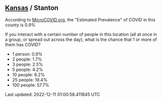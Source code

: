 
## [Kansas](/united-states/kansas) / Stanton

According to [MicroCOVID.org](http://microcovid.org),
the "Estimated Prevalence" of COVID in this county is 0.9%

If you interact with a certain number of people in this location
(all at once in a group, or spread out across the day), what is the chance that
1 or more of them has COVID?

- 1 person: 0.9%
- 2 people: 1.7%
- 3 people: 2.5%
- 5 people: 4.2%
- 10 people: 8.2%
- 25 people: 19.4%
- 100 people: 57.7%

Last updated: 2022-12-11 01:00:58.411845 UTC
